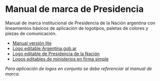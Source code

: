 # Manual de marca de Presidencia

Manual de marca institucional de Presidencia de la Nación argentina con lineamientos básicos de aplicación de logotipos, paletas de colores y piezas de comunicación.

* [Manual versión lite](Manual_V1_lite.pdf)
* [Logo editable Argentina.gob.ar](logo_argentina_gob_ar.ai)
* [Logo editable de Presidencia de la Nación](logo_presidencia.ai)
* [Logos editables de ministerios en firma simple](ministerios_solos.pdf)

_Para aplicación de logos en conjunto se debe referenciar al manual de marca._
